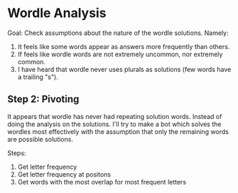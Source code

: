 # Wordle Analysis
Goal: Check assumptions about the nature of the wordle solutions.
Namely: 
1. It feels like some words appear as answers more frequently than others.
2. If feels like wordle words are not extremely uncommon, nor extremely common.
3. I have heard that wordle never uses plurals as solutions (few words have a trailing "s").

## Step 2: Pivoting
It appears that wordle has never had repeating solution words.
Instead of doing the analysis on the solutions. I'll try to make a bot which solves the wordles most effectively with the assumption that only the remaining words are possible solutions.

Steps:

1. Get letter frequency
2. Get letter frequency at positons
3. Get words with the most overlap for most frequent letters 